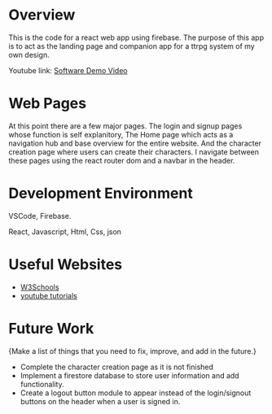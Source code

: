 # Overview

This is the code for a react web app using firebase. The purpose of this app is to act 
as the landing page and companion app for a ttrpg system of my own design.

Youtube link: [Software Demo Video](https://youtu.be/Pw2nasOvivw)

# Web Pages

At this point there are a few major pages. The login and signup pages whose function is self explanitory,
The Home page which acts as a navigation hub and base overview for the entire website.
And the character creation page where users can create their characters. I navigate between these pages using 
the react router dom and a navbar in the header. 

# Development Environment

VSCode, Firebase.

React, Javascript, Html, Css, json

# Useful Websites

* [W3Schools](https://www.w3schools.com/)
* [youtube tutorials](https://www.youtube.com/)

# Future Work

{Make a list of things that you need to fix, improve, and add in the future.}
* Complete the character creation page as it is not finished
* Implement a firestore database to store user information and add functionality. 
* Create a logout button module to appear instead of the login/signout buttons on the header when a user is signed in.